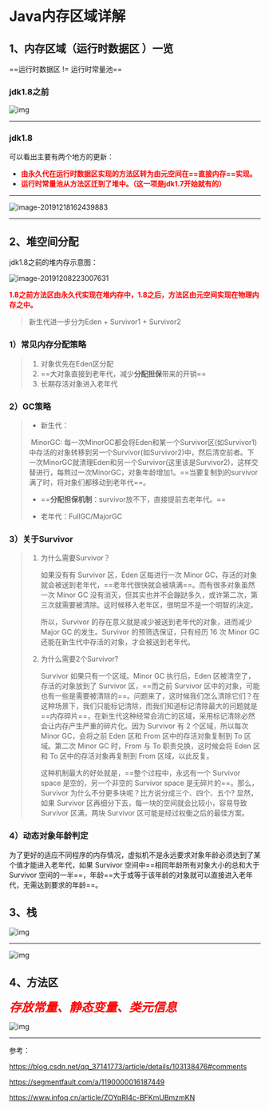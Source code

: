 #  Java内存区域详解

## 1、内存区域（运行时数据区 ）一览

==运行时数据区 != 运行时常量池==

### jdk1.8之前

![img](../PicSource/JVM运行时数据区域.png)

------



### jdk1.8

可以看出主要有两个地方的更新：

- **<font color='red'>由永久代在运行时数据区实现的方法区转为由元空间在==直接内存==实现。</font>**
- **<font color='red'>运行时常量池从方法区迁到了堆中。（这一项是jdk1.7开始就有的）</font>**

------

![image-20191218162439883](../PicSource/image-20191218162439883.png)



------



## 2、堆空间分配



jdk1.8之前的堆内存示意图：

![image-20191208223007631](../PicSource/image-20191208223007631.png)

**<font color='red'>1.8之前方法区由永久代实现在堆内存中，1.8之后，方法区由元空间实现在物理内存之中。</font>**

>新生代进一步分为Eden + Survivor1 + Survivor2



### 1）常见内存分配策略

> 1. 对象优先在Eden区分配
> 2. ==大对象直接到老年代，减少**分配担保**带来的开销==
> 3. 长期存活对象进入老年代



### 2）GC策略

> - 新生代：
>
>
> ​	MinorGC: 每一次MinorGC都会将Eden和某一个Survivor区(如Survivor1)中存活的对象转移到另一个Survivor(如Survivor2)中，然后清空前者。下一次MinorGC就清理Eden和另一个Survivor(这里该是Survivor2)，这样交替进行，每熬过一次MinorGC，对象年龄增加1。==当要复制到的survivor满了时，将对象们都移动到老年代==。
>
> - ==**分配担保机制**：survivor放不下，直接提前去老年代。==
>
> - 老年代：FullGC/MajorGC



### 3）关于Survivor

> 1. 为什么需要Survivor？
>
>    如果没有有 Survivor 区，Eden 区每进行一次 Minor GC，存活的对象就会被送到老年代，==老年代很快就会被填满==。而有很多对象虽然一次 Minor GC 没有消灭，但其实也并不会蹦跶多久，或许第二次，第三次就需要被清除。这时候移入老年区，很明显不是一个明智的决定。
>
>    所以，Survivor 的存在意义就是减少被送到老年代的对象，进而减少 Major GC 的发生。Survivor 的预筛选保证，只有经历 16 次 Minor GC 还能在新生代中存活的对象，才会被送到老年代。
>
> 2. 为什么需要2个Survivor?
>
>    Survivor 如果只有一个区域。Minor GC 执行后，Eden 区被清空了，存活的对象放到了 Survivor 区，==而之前 Survivor 区中的对象，可能也有一些是需要被清除的==。问题来了，这时候我们怎么清除它们？在这种场景下，我们只能标记清除，而我们知道标记清除最大的问题就是==内存碎片==，在新生代这种经常会消亡的区域，采用标记清除必然会让内存产生严重的碎片化。因为 Survivor 有 2 个区域，所以每次 Minor GC，会将之前 Eden 区和 From 区中的存活对象复制到 To 区域。第二次 Minor GC 时，From 与 To 职责兑换，这时候会将 Eden 区和 To 区中的存活对象再复制到 From 区域，以此反复。
>
>    这种机制最大的好处就是，==整个过程中，永远有一个 Survivor space 是空的，另一个非空的 Survivor space 是无碎片的==。那么，Survivor 为什么不分更多块呢？比方说分成三个、四个、五个? 显然，如果 Survivor 区再细分下去，每一块的空间就会比较小，容易导致 Survivor 区满，两块 Survivor 区可能是经过权衡之后的最佳方案。



### 4）动态对象年龄判定

为了更好的适应不同程序的内存情况，虚拟机不是永远要求对象年龄必须达到了某个值才能进入老年代，如果 Survivor 空间中==相同年龄所有对象大小的总和大于 Survivor 空间的一半==，年龄==大于或等于该年龄的对象就可以直接进入老年代，无需达到要求的年龄==。



## 3、栈

![img](../PicSource/640-20200101204640675.png)

------

![img](../PicSource/640-20200101204625509.png)





## 4、方法区

*<font color='red' size=5>**存放常量、静态变量、类元信息**</font>*



![img](../PicSource/640-20200101204755905.png)

------

参考：

https://blog.csdn.net/qq_37141773/article/details/103138476#comments

https://segmentfault.com/a/1190000016187449

https://www.infoq.cn/article/ZOYqRI4c-BFKmUBmzmKN